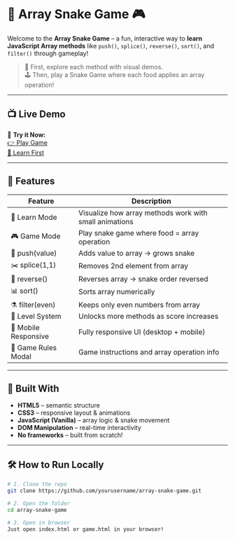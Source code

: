 # 🐍 Array Snake Game 🎮

Welcome to the **Array Snake Game** – a fun, interactive way to **learn JavaScript Array methods** like `push()`, `splice()`, `reverse()`, `sort()`, and `filter()` through gameplay!  

> 🧠 First, explore each method with visual demos.  
> 🕹️ Then, play a Snake Game where each food applies an array operation!

---

## 📺 Live Demo

🔗 **Try it Now:**  
[👉 Play Game](https://vikram043.github.io/snakeGame)  
[📘 Learn First](https://vikram043.github.io/snakeGame)

---

## 🧩 Features

| Feature              | Description                                                                 |
|----------------------|-----------------------------------------------------------------------------|
| 🧠 Learn Mode         | Visualize how array methods work with small animations                      |
| 🎮 Game Mode          | Play snake game where food = array operation                                |
| 🍉 push(value)        | Adds value to array → grows snake                                            |
| ✂️ splice(1,1)        | Removes 2nd element from array                                               |
| 🔁 reverse()          | Reverses array → snake order reversed                                        |
| 📊 sort()             | Sorts array numerically                                                      |
| ⚗️ filter(even)       | Keeps only even numbers from array                                           |
| 🧪 Level System       | Unlocks more methods as score increases                                      |
| 🚀 Mobile Responsive  | Fully responsive UI (desktop + mobile)                                      |
| 📘 Game Rules Modal   | Game instructions and array operation info                                  |


---

## 🧪 Built With

- **HTML5** – semantic structure  
- **CSS3** – responsive layout & animations  
- **JavaScript (Vanilla)** – array logic & snake movement  
- **DOM Manipulation** – real-time interactivity  
- **No frameworks** – built from scratch!

---

## 🛠️ How to Run Locally

```bash
# 1. Clone the repo
git clone https://github.com/yourusername/array-snake-game.git

# 2. Open the folder
cd array-snake-game

# 3. Open in browser
Just open index.html or game.html in your browser!
